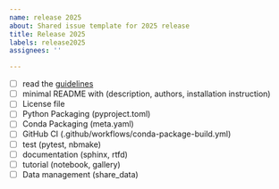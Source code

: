 ```yaml
---
name: release 2025
about: Shared issue template for 2025 release
title: Release 2025
labels: release2025
assignees: ''

---
```


- [ ] read the [guidelines](https://openalea.readthedocs.io/en/latest/development/guidelines.html)
- [ ] minimal README with (description, authors, installation instruction)
- [ ] License file
- [ ] Python Packaging (pyproject.toml)
- [ ] Conda Packaging (meta.yaml)
- [ ] GitHub CI (.github/workflows/conda-package-build.yml)
- [ ] test (pytest, nbmake)
- [ ] documentation (sphinx, rtfd)
- [ ] tutorial (notebook, gallery)
- [ ] Data management (share_data)
